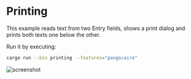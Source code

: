# Printing

This example reads text from two Entry fields,
shows a print dialog and prints both texts one below
the other.

Run it by executing:

```bash
cargo run --bin printing --features="pangocairo"
```

![screenshot](screenshot.png)